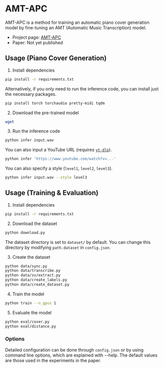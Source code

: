 # AMT-APC

AMT-APC is a method for training an automatic piano cover generation model by fine-tuning an AMT (Automatic Music Transcription) model.

- Project page: [AMT-APC](https://misya11p.github.io/amt-apc/)
- Paper: Not yet published

## Usage (Piano Cover Generation)

1. Install dependencies

```bash
pip install -r requirements.txt
```

Alternatively, if you only need to run the inference code, you can install just the necessary packages.

```bash
pip install torch torchaudio pretty-midi tqdm
```

2. Download the pre-trained model

```bash
wget
```

3. Run the inference code

```bash
python infer input.wav
```

You can also input a YouTube URL (requires [`yt-dlp`](https://github.com/yt-dlp/yt-dlp)).

```bash
python infer 'https://www.youtube.com/watch?v=...'
```

You can also specify a style (`level1`, `level2`, `level3`).

```bash
python infer input.wav --style level3
```

## Usage (Training & Evaluation)

1. Install dependencies

```bash
pip install -r requirements.txt
```

2. Download the dataset

```bash
python download.py
```

The dataset directory is set to `dataset/` by default. You can change this directory by modifying `path.dataset` in `config.json`.

3. Create the dataset

```bash
python data/sync.py
python data/transcribe.py
python data/sv/extract.py
python data/create_labels.py
python data/create_dataset.py
```

4. Train the model

```bash
python train --n_gpus 1
```

5. Evaluate the model

```bash
python eval/cover.py
python eval/distance.py
```

### Options

Detailed configuration can be done through `config.json` or by using command line options, which are explained with --help. The default values are those used in the experiments in the paper.
